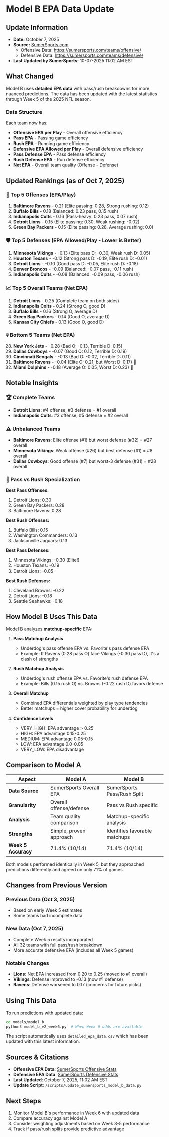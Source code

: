 # Model B EPA Data Update

## Update Information
- **Date:** October 7, 2025
- **Source:** [SumerSports.com](https://sumersports.com)
  - Offensive Data: https://sumersports.com/teams/offensive/
  - Defensive Data: https://sumersports.com/teams/defensive/
- **Last Updated by SumerSports:** 10-07-2025 11:02 AM EST

## What Changed

Model B uses **detailed EPA data** with pass/rush breakdowns for more nuanced predictions. The data has been updated with the latest statistics through Week 5 of the 2025 NFL season.

### Data Structure

Each team now has:
- **Offensive EPA per Play** - Overall offensive efficiency
- **Pass EPA** - Passing game efficiency
- **Rush EPA** - Running game efficiency  
- **Defensive EPA Allowed per Play** - Overall defensive efficiency
- **Pass Defense EPA** - Pass defense efficiency
- **Rush Defense EPA** - Run defense efficiency
- **Net EPA** - Overall team quality (Offense - Defense)

## Updated Rankings (as of Oct 7, 2025)

### 🔴 Top 5 Offenses (EPA/Play)
1. **Baltimore Ravens** - 0.21 (Elite passing: 0.28, Strong rushing: 0.12)
2. **Buffalo Bills** - 0.18 (Balanced: 0.23 pass, 0.15 rush)
3. **Indianapolis Colts** - 0.16 (Pass-heavy: 0.23 pass, 0.07 rush)
4. **Detroit Lions** - 0.15 (Elite passing: 0.30, Weak rushing: -0.02)
5. **Green Bay Packers** - 0.15 (Elite passing: 0.28, Average rushing: 0.0)

### 🛡️ Top 5 Defenses (EPA Allowed/Play - Lower is Better)
1. **Minnesota Vikings** - -0.13 (Elite pass D: -0.30, Weak rush D: 0.05)
2. **Houston Texans** - -0.12 (Strong pass D: -0.19, Elite rush D: -0.01)
3. **Detroit Lions** - -0.10 (Good pass D: -0.05, Elite rush D: -0.18)
4. **Denver Broncos** - -0.09 (Balanced: -0.07 pass, -0.11 rush)
5. **Indianapolis Colts** - -0.08 (Balanced: -0.09 pass, -0.06 rush)

### 📈 Top 5 Overall Teams (Net EPA)
1. **Detroit Lions** - 0.25 (Complete team on both sides)
2. **Indianapolis Colts** - 0.24 (Strong O, good D)
3. **Buffalo Bills** - 0.16 (Strong O, average D)
4. **Green Bay Packers** - 0.14 (Good O, average D)
5. **Kansas City Chiefs** - 0.13 (Good O, good D)

### 💀 Bottom 5 Teams (Net EPA)
28. **New York Jets** - -0.28 (Bad O: -0.13, Terrible D: 0.15)
29. **Dallas Cowboys** - -0.07 (Good O: 0.12, Terrible D: 0.19)
30. **Cincinnati Bengals** - -0.13 (Bad O: -0.02, Terrible D: 0.11)
31. **Baltimore Ravens** - -0.04 (Elite O: 0.21, but Worst D: 0.17) 🚩
32. **Miami Dolphins** - -0.18 (Average O: 0.05, Worst D: 0.23) 🚩

## Notable Insights

### 🏆 Complete Teams
- **Detroit Lions**: #4 offense, #3 defense = #1 overall
- **Indianapolis Colts**: #3 offense, #5 defense = #2 overall

### ⚠️ Unbalanced Teams
- **Baltimore Ravens**: Elite offense (#1) but worst defense (#32) = #27 overall
- **Minnesota Vikings**: Weak offense (#26) but best defense (#1) = #8 overall
- **Dallas Cowboys**: Good offense (#7) but worst-3 defense (#31) = #28 overall

### 🎯 Pass vs Rush Specialization

**Best Pass Offenses:**
1. Detroit Lions: 0.30
2. Green Bay Packers: 0.28
3. Baltimore Ravens: 0.28

**Best Rush Offenses:**
1. Buffalo Bills: 0.15
2. Washington Commanders: 0.13
3. Jacksonville Jaguars: 0.13

**Best Pass Defenses:**
1. Minnesota Vikings: -0.30 (Elite!)
2. Houston Texans: -0.19
3. Detroit Lions: -0.05

**Best Rush Defenses:**
1. Cleveland Browns: -0.22
2. Detroit Lions: -0.18
3. Seattle Seahawks: -0.18

## How Model B Uses This Data

Model B analyzes **matchup-specific** EPA:

1. **Pass Matchup Analysis**
   - Underdog's pass offense EPA vs. Favorite's pass defense EPA
   - Example: If Ravens (0.28 pass O) face Vikings (-0.30 pass D), it's a clash of strengths

2. **Rush Matchup Analysis**
   - Underdog's rush offense EPA vs. Favorite's rush defense EPA
   - Example: Bills (0.15 rush O) vs. Browns (-0.22 rush D) favors defense

3. **Overall Matchup**
   - Combined EPA differentials weighted by play type tendencies
   - Better matchups = higher cover probability for underdog

4. **Confidence Levels**
   - VERY_HIGH: EPA advantage > 0.25
   - HIGH: EPA advantage 0.15-0.25
   - MEDIUM: EPA advantage 0.05-0.15
   - LOW: EPA advantage 0.0-0.05
   - VERY_LOW: EPA disadvantage

## Comparison to Model A

| Aspect | Model A | Model B |
|--------|---------|---------|
| **Data Source** | SumerSports Overall EPA | SumerSports Pass/Rush Split |
| **Granularity** | Overall offense/defense | Pass vs Rush specific |
| **Analysis** | Team quality comparison | Matchup-specific analysis |
| **Strengths** | Simple, proven approach | Identifies favorable matchups |
| **Week 5 Accuracy** | 71.4% (10/14) | 71.4% (10/14) |

Both models performed identically in Week 5, but they approached predictions differently and agreed on only 71% of games.

## Changes from Previous Version

### Previous Data (Oct 3, 2025)
- Based on early Week 5 estimates
- Some teams had incomplete data

### New Data (Oct 7, 2025)
- Complete Week 5 results incorporated
- All 32 teams with full pass/rush breakdown
- More accurate defensive EPA (includes all Week 5 games)

### Notable Changes
- **Lions**: Net EPA increased from 0.20 to 0.25 (moved to #1 overall)
- **Vikings**: Defense improved to -0.13 (now #1 defense)
- **Ravens**: Defense worsened to 0.17 (concerns for future picks)

## Using This Data

To run predictions with updated data:

```bash
cd models/model_b
python3 model_b_v2_week6.py  # When Week 6 odds are available
```

The script automatically uses `detailed_epa_data.csv` which has been updated with this latest information.

## Sources & Citations

- **Offensive EPA Data**: [SumerSports Offensive Stats](https://sumersports.com/teams/offensive/)
- **Defensive EPA Data**: [SumerSports Defensive Stats](https://sumersports.com/teams/defensive/)
- **Last Updated**: October 7, 2025, 11:02 AM EST
- **Update Script**: `/scripts/update_sumersports_model_b_data.py`

## Next Steps

1. Monitor Model B's performance in Week 6 with updated data
2. Compare accuracy against Model A
3. Consider weighting adjustments based on Week 3-5 performance
4. Track if pass/rush splits provide predictive advantage


